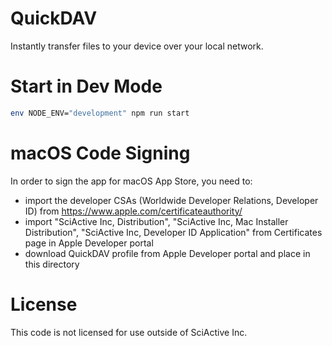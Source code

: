 # QuickDAV

Instantly transfer files to your device over your local network.

# Start in Dev Mode

```sh
env NODE_ENV="development" npm run start
```

# macOS Code Signing

In order to sign the app for macOS App Store, you need to:

- import the developer CSAs (Worldwide Developer Relations, Developer ID) from https://www.apple.com/certificateauthority/
- import "SciActive Inc, Distribution", "SciActive Inc, Mac Installer Distribution", "SciActive Inc, Developer ID Application" from Certificates page in Apple Developer portal
- download QuickDAV profile from Apple Developer portal and place in this directory

# License

This code is not licensed for use outside of SciActive Inc.

